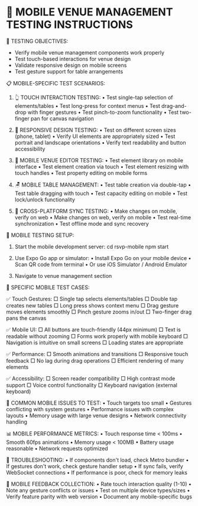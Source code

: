 
📱 MOBILE VENUE MANAGEMENT TESTING INSTRUCTIONS
===============================================

🎯 TESTING OBJECTIVES:
- Verify mobile venue management components work properly
- Test touch-based interactions for venue design
- Validate responsive design on mobile screens
- Test gesture support for table arrangements

📋 MOBILE-SPECIFIC TEST SCENARIOS:

1. 👆 TOUCH INTERACTION TESTING:
   • Test single-tap selection of elements/tables
   • Test long-press for context menus
   • Test drag-and-drop with finger gestures
   • Test pinch-to-zoom functionality
   • Test two-finger pan for canvas navigation

2. 📱 RESPONSIVE DESIGN TESTING:
   • Test on different screen sizes (phone, tablet)
   • Verify UI elements are appropriately sized
   • Test portrait and landscape orientations
   • Verify text readability and button accessibility

3. 🎨 MOBILE VENUE EDITOR TESTING:
   • Test element library on mobile interface
   • Test element creation via touch
   • Test element resizing with touch handles
   • Test property editing on mobile forms

4. 🪑 MOBILE TABLE MANAGEMENT:
   • Test table creation via double-tap
   • Test table dragging with touch
   • Test capacity editing on mobile
   • Test lock/unlock functionality

5. 🔄 CROSS-PLATFORM SYNC TESTING:
   • Make changes on mobile, verify on web
   • Make changes on web, verify on mobile
   • Test real-time synchronization
   • Test offline mode and sync recovery

📱 MOBILE TESTING SETUP:

1. Start the mobile development server:
   cd rsvp-mobile
   npm start

2. Use Expo Go app or simulator:
   • Install Expo Go on your mobile device
   • Scan QR code from terminal
   • Or use iOS Simulator / Android Emulator

3. Navigate to venue management section

🧪 SPECIFIC MOBILE TEST CASES:

✅ Touch Gestures:
   □ Single tap selects elements/tables
   □ Double tap creates new tables
   □ Long press shows context menu
   □ Drag gesture moves elements smoothly
   □ Pinch gesture zooms in/out
   □ Two-finger drag pans the canvas

✅ Mobile UI:
   □ All buttons are touch-friendly (44px minimum)
   □ Text is readable without zooming
   □ Forms work properly with mobile keyboard
   □ Navigation is intuitive on small screens
   □ Loading states are appropriate

✅ Performance:
   □ Smooth animations and transitions
   □ Responsive touch feedback
   □ No lag during drag operations
   □ Efficient rendering of many elements

✅ Accessibility:
   □ Screen reader compatibility
   □ High contrast mode support
   □ Voice control functionality
   □ Keyboard navigation (external keyboard)

🐛 COMMON MOBILE ISSUES TO TEST:
   • Touch targets too small
   • Gestures conflicting with system gestures
   • Performance issues with complex layouts
   • Memory usage with large venue designs
   • Network connectivity handling

📊 MOBILE PERFORMANCE METRICS:
   • Touch response time < 100ms
   • Smooth 60fps animations
   • Memory usage < 100MB
   • Battery usage reasonable
   • Network requests optimized

🔧 TROUBLESHOOTING:
   • If components don't load, check Metro bundler
   • If gestures don't work, check gesture handler setup
   • If sync fails, verify WebSocket connections
   • If performance is poor, check for memory leaks

📝 MOBILE FEEDBACK COLLECTION:
   • Rate touch interaction quality (1-10)
   • Note any gesture conflicts or issues
   • Test on multiple device types/sizes
   • Verify feature parity with web version
   • Document any mobile-specific bugs
